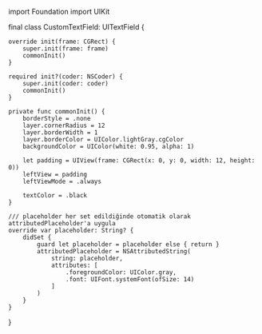 import Foundation
import UIKit

final class CustomTextField: UITextField {
    
    override init(frame: CGRect) {
        super.init(frame: frame)
        commonInit()
    }
    
    required init?(coder: NSCoder) {
        super.init(coder: coder)
        commonInit()
    }
    
    private func commonInit() {
        borderStyle = .none
        layer.cornerRadius = 12
        layer.borderWidth = 1
        layer.borderColor = UIColor.lightGray.cgColor
        backgroundColor = UIColor(white: 0.95, alpha: 1)
        
        let padding = UIView(frame: CGRect(x: 0, y: 0, width: 12, height: 0))
        leftView = padding
        leftViewMode = .always
        
        textColor = .black
    }
    
    /// placeholder her set edildiğinde otomatik olarak attributedPlaceholder'a uygula
    override var placeholder: String? {
        didSet {
            guard let placeholder = placeholder else { return }
            attributedPlaceholder = NSAttributedString(
                string: placeholder,
                attributes: [
                    .foregroundColor: UIColor.gray,
                    .font: UIFont.systemFont(ofSize: 14)
                ]
            )
        }
    }
}
